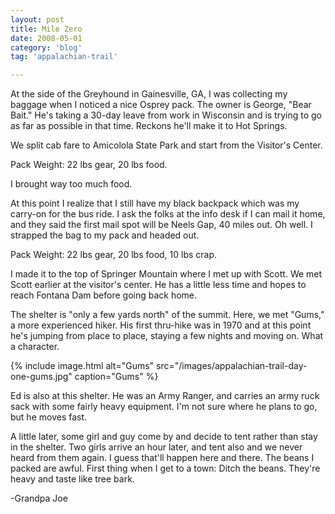 ```yaml
---
layout: post
title: Mile Zero
date: 2008-05-01
category: 'blog'
tag: 'appalachian-trail'

---
```

At the side of the Greyhound in Gainesville, GA, I was collecting my baggage when I noticed a nice Osprey pack. The owner is George, "Bear Bait." He's taking a 30-day leave from work in Wisconsin and is trying to go as far as possible in that time. Reckons he'll make it to Hot Springs.

We split cab fare to Amicolola State Park and start from the Visitor's Center.

Pack Weight: 22 lbs gear, 20 lbs food.

I brought way too much food.

At this point I realize that I still have my black backpack which was my carry-on for the bus ride. I ask the folks at the info desk if I can mail it home, and they said the first mail spot will be Neels Gap, 40 miles out. Oh well. I strapped the bag to my pack and headed out.

Pack Weight: 22 lbs gear, 20 lbs food, 10 lbs crap.

I made it to the top of Springer Mountain where I met up with Scott. We met Scott earlier at the visitor's center. He has a little less time and hopes to reach Fontana Dam before going back home.

The shelter is "only a few yards north" of the summit. Here, we met "Gums," a more experienced hiker. His first thru-hike was in 1970 and at this point he's jumping from place to place, staying a few nights and moving on. What a character.

{% include image.html alt="Gums" src="/images/appalachian-trail-day-one-gums.jpg" caption="Gums" %}

Ed is also at this shelter. He was an Army Ranger, and carries an army ruck sack with some fairly heavy equipment. I'm not sure where he plans to go, but he moves fast.

A little later, some girl and guy come by and decide to tent rather than stay in the shelter. Two girls arrive an hour later, and tent also and we never heard from them again. I guess that'll happen here and there.
The beans I packed are awful. First thing when I get to a town: Ditch the beans. They're heavy and taste like tree bark.

-Grandpa Joe
